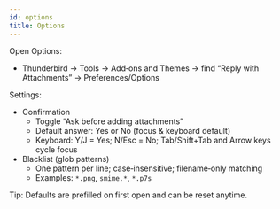 ```yaml
---
id: options
title: Options
---
```


Open Options:

- Thunderbird → Tools → Add‑ons and Themes → find “Reply with Attachments” → Preferences/Options

Settings:

- Confirmation
  - Toggle “Ask before adding attachments”
  - Default answer: Yes or No (focus & keyboard default)
  - Keyboard: Y/J = Yes; N/Esc = No; Tab/Shift+Tab and Arrow keys cycle focus
- Blacklist (glob patterns)
  - One pattern per line; case‑insensitive; filename‑only matching
  - Examples: `*.png`, `smime.*`, `*.p7s`

Tip: Defaults are prefilled on first open and can be reset anytime.

